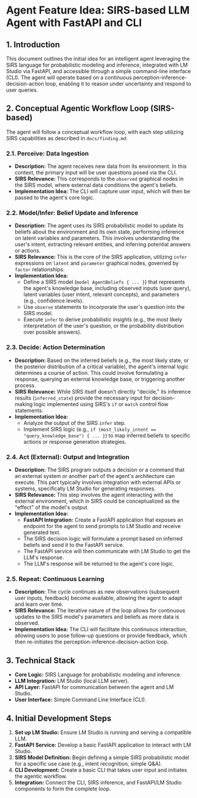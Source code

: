 # Agent Feature Idea: SIRS-based LLM Agent with FastAPI and CLI

## 1. Introduction

This document outlines the initial idea for an intelligent agent leveraging the SIRS language for probabilistic modeling and inference, integrated with LM Studio via FastAPI, and accessible through a simple command-line interface (CLI). The agent will operate based on a continuous perception-inference-decision-action loop, enabling it to reason under uncertainty and respond to user queries.

## 2. Conceptual Agentic Workflow Loop (SIRS-based)

The agent will follow a conceptual workflow loop, with each step utilizing SIRS capabilities as described in `docs/finding.md`:

### 2.1. Perceive: Data Ingestion

*   **Description:** The agent receives new data from its environment. In this context, the primary input will be user questions posed via the CLI.
*   **SIRS Relevance:** This corresponds to the `observed` graphical nodes in the SIRS model, where external data conditions the agent's beliefs.
*   **Implementation Idea:** The CLI will capture user input, which will then be passed to the agent's core logic.

### 2.2. Model/Infer: Belief Update and Inference

*   **Description:** The agent uses its SIRS probabilistic model to update its beliefs about the environment and its own state, performing inference on latent variables and parameters. This involves understanding the user's intent, extracting relevant entities, and inferring potential answers or actions.
*   **SIRS Relevance:** This is the core of the SIRS application, utilizing `infer` expressions on `latent` and `parameter` graphical nodes, governed by `factor` relationships.
*   **Implementation Idea:**
    *   Define a SIRS model (`model AgentBeliefs { ... }`) that represents the agent's knowledge base, including observed inputs (user query), latent variables (user intent, relevant concepts), and parameters (e.g., confidence levels).
    *   Use `observe` statements to incorporate the user's question into the SIRS model.
    *   Execute `infer` to derive probabilistic insights (e.g., the most likely interpretation of the user's question, or the probability distribution over possible answers).

### 2.3. Decide: Action Determination

*   **Description:** Based on the inferred beliefs (e.g., the most likely state, or the posterior distribution of a critical variable), the agent's internal logic determines a course of action. This could involve formulating a response, querying an external knowledge base, or triggering another process.
*   **SIRS Relevance:** While SIRS itself doesn't directly "decide," its inference results (`inferred_state`) provide the necessary input for decision-making logic implemented using SIRS's `if` or `match` control flow statements.
*   **Implementation Idea:**
    *   Analyze the output of the SIRS `infer` step.
    *   Implement SIRS logic (e.g., `if (most_likely_intent == "query_knowledge_base") { ... }`) to map inferred beliefs to specific actions or response generation strategies.

### 2.4. Act (External): Output and Integration

*   **Description:** The SIRS program outputs a decision or a command that an external system or another part of the agent's architecture can execute. This part typically involves integration with external APIs or systems, specifically LM Studio for generating responses.
*   **SIRS Relevance:** This step involves the agent interacting with the external environment, which in SIRS could be conceptualized as the "effect" of the model's output.
*   **Implementation Idea:**
    *   **FastAPI Integration:** Create a FastAPI application that exposes an endpoint for the agent to send prompts to LM Studio and receive generated text.
    *   The SIRS decision logic will formulate a prompt based on inferred beliefs and send it to the FastAPI service.
    *   The FastAPI service will then communicate with LM Studio to get the LLM's response.
    *   The LLM's response will be returned to the agent's core logic.

### 2.5. Repeat: Continuous Learning

*   **Description:** The cycle continues as new observations (subsequent user inputs, feedback) become available, allowing the agent to adapt and learn over time.
*   **SIRS Relevance:** The iterative nature of the loop allows for continuous updates to the SIRS model's parameters and beliefs as more data is observed.
*   **Implementation Idea:** The CLI will facilitate this continuous interaction, allowing users to pose follow-up questions or provide feedback, which then re-initiates the perception-inference-decision-action loop.

## 3. Technical Stack

*   **Core Logic:** SIRS Language for probabilistic modeling and inference.
*   **LLM Integration:** LM Studio (local LLM server).
*   **API Layer:** FastAPI for communication between the agent and LM Studio.
*   **User Interface:** Simple Command Line Interface (CLI).

## 4. Initial Development Steps

1.  **Set up LM Studio:** Ensure LM Studio is running and serving a compatible LLM.
2.  **FastAPI Service:** Develop a basic FastAPI application to interact with LM Studio.
3.  **SIRS Model Definition:** Begin defining a simple SIRS probabilistic model for a specific use case (e.g., intent recognition, simple Q&A).
4.  **CLI Development:** Create a basic CLI that takes user input and initiates the agentic workflow.
5.  **Integration:** Connect the CLI, SIRS inference, and FastAPI/LM Studio components to form the complete loop.
